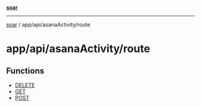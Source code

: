 [**soar**](../../../../README.md)

***

[soar](../../../../modules.md) / app/api/asanaActivity/route

# app/api/asanaActivity/route

## Functions

- [DELETE](functions/DELETE.md)
- [GET](functions/GET.md)
- [POST](functions/POST.md)
